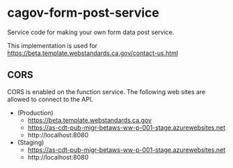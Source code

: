 # cagov-form-post-service

Service code for making your own form data post service.

This implementation is used for https://beta.template.webstandards.ca.gov/contact-us.html

## CORS

CORS is enabled on the function service. The following web sites are allowed to connect to the API.

- (Production)
  - https://beta.template.webstandards.ca.gov
  - https://as-cdt-pub-migr-betaws-ww-p-001-stage.azurewebsites.net
  - http://localhost:8080
- (Staging)
  - https://as-cdt-pub-migr-betaws-ww-p-001-stage.azurewebsites.net
  - http://localhost:8080

